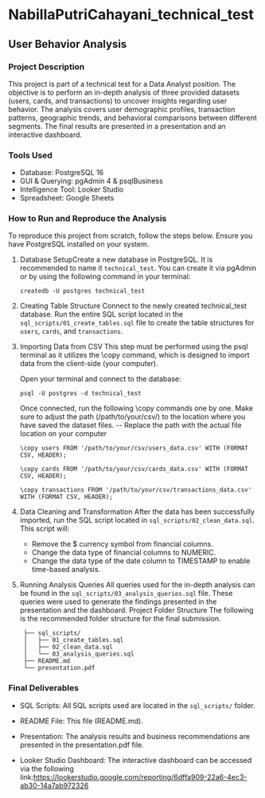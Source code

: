 # NabillaPutriCahayani_technical_test

## User Behavior Analysis
### Project Description

This project is part of a technical test for a Data Analyst position. The objective is to perform an in-depth analysis of three provided datasets (users, cards, and transactions) to uncover insights regarding user behavior. The analysis covers user demographic profiles, transaction patterns, geographic trends, and behavioral comparisons between different segments. 
The final results are presented in a presentation and an interactive dashboard.

### Tools Used
* Database: PostgreSQL 16
* GUI & Querying: pgAdmin 4 & psqlBusiness 
* Intelligence Tool: Looker Studio
* Spreadsheet: Google Sheets 

### How to Run and Reproduce the Analysis
To reproduce this project from scratch, follow the steps below. Ensure you have PostgreSQL installed on your system.
1. Database SetupCreate a new database in PostgreSQL. It is recommended to name it ```technical_test```. You can create it via pgAdmin or by using the following command in your terminal:

   ```createdb -U postgres technical_test```
   
3. Creating Table Structure
   Connect to the newly created technical_test database. Run the entire SQL script located in the ```sql_scripts/01_create_tables.sql``` file to create the table structures for ```users```, ```cards```, and ```transactions```.
   
4. Importing Data from CSV
   This step must be performed using the psql terminal as it utilizes the \copy command, which is designed to import data from the client-side (your computer).

   Open your terminal and connect to the database:

   ```psql -U postgres -d technical_test```

   Once connected, run the following \copy commands one by one. Make sure to adjust the path (/path/to/your/csv/) to the location where you have saved the dataset files.
   -- Replace the path with the actual file location on your computer
   
    ```
    \copy users FROM '/path/to/your/csv/users_data.csv' WITH (FORMAT CSV, HEADER);
   
    \copy cards FROM '/path/to/your/csv/cards_data.csv' WITH (FORMAT CSV, HEADER);
   
    \copy transactions FROM '/path/to/your/csv/transactions_data.csv' WITH (FORMAT CSV, HEADER);
    ```
   
4. Data Cleaning and Transformation
   After the data has been successfully imported, run the SQL script located in ```sql_scripts/02_clean_data.sql```. This script will:
   * Remove the $ currency symbol from financial columns.
   * Change the data type of financial columns to NUMERIC.
   * Change the data type of the date column to TIMESTAMP to enable time-based analysis.
   
6. Running Analysis Queries
   All queries used for the in-depth analysis can be found in the ```sql_scripts/03_analysis_queries.sql``` file.
   These queries were used to generate the findings presented in the presentation and the dashboard.
   Project Folder Structure
   The following is the recommended folder structure for the final submission.
   ```
    ├── sql_scripts/
    │   ├── 01_create_tables.sql
    │   ├── 02_clean_data.sql
    │   └── 03_analysis_queries.sql
    ├── README.md
    └── presentation.pdf
   ```
### Final Deliverables
* SQL Scripts: All SQL scripts used are located in the ```sql_scripts/``` folder.

* README File: This file (README.md).

* Presentation: The analysis results and business recommendations are presented in the presentation.pdf file.

* Looker Studio Dashboard: The interactive dashboard can be accessed via the following link:https://lookerstudio.google.com/reporting/6dffa909-22a6-4ec3-ab30-14a7ab972326

